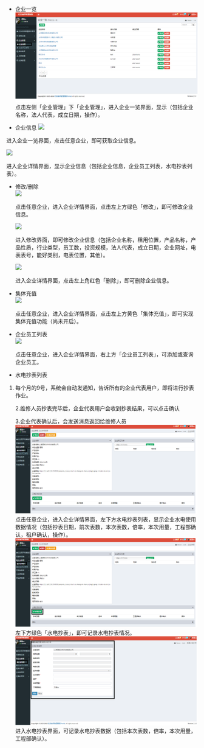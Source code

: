 * 企业一览![](/assets/企业管理.png)点击左侧「企业管理」下「企业管理」，进入企业一览界面，显示（包括企业名称，法人代表，成立日期，操作）。

* 企业信息 ![](https://www.gitbook.com/ea78b8be-2bac-4d38-b87e-87c6d6dd05fa)

进入企业一览界面，点击任意企业，即可获取企业信息。

![](https://www.gitbook.com/dd276af7-9f98-4072-9b00-d04597a326c2)

进入企业详情界面，显示企业信息（包括企业信息，企业员工列表，水电抄表列表）。

* 修改/删除  
  ![](https://www.gitbook.com/99561595-7b49-401d-8f58-e3d763917321)

  点击任意企业，进入企业详情界面，点击左上方绿色「修改」，即可修改企业信息。

  ![](https://www.gitbook.com/3e0d1dd7-b5e3-4a0c-8fef-21c6f8762f60)

  进入修改界面，即可修改企业信息（包括企业名称，租用位置，产品名称，产品性质，行业类型，员工数，投资规模，法人代表，成立日期，企业网址，电表表号，能好类别，电表位置，其他）。

  ![](https://www.gitbook.com/e643832b-10e6-4f4c-aedf-ce2cd1615918)

  进入企业详情界面，点击左上角红色「删除」，即可删除企业信息。

* 集体充值  
  ![](https://www.gitbook.com/28d44ffb-1624-4cb0-a226-365851e118e1)

  点击任意企业，进入企业详情界面，点击左上方黄色「集体充值」，即可实现集体充值功能（尚未开启）。

* 企业员工列表  
  ![](https://www.gitbook.com/762f269e-df3a-4119-8834-f07f470d8c38)

  点击任意企业，进入企业详情界面，右上方「企业员工列表」，可添加或查询企业员工。

* 水电抄表列表

1. 每个月的9号，系统会自动发通知，告诉所有的企业代表用户，即将进行抄表作业。

   2.维修人员抄表完毕后，企业代表用户会收到抄表结果，可以点击确认

   3.企业代表确认后，会发送消息返回给维修人员![](/assets/企业管理9.png)点击任意企业，进入企业详情界面，左下方水电抄表列表，显示企业水电使用数据情况（包括抄表日期，前次表数，本次表数，倍率，本次用量，工程部确认，租户确认，操作）。![](/assets/企业管理10.png)左下方绿色「水电抄表」，即可记录水电抄表情况。![](/assets/企业管理11.png)进入水电抄表界面，可记录水电抄表数据（包括本次表数，倍率，本次用量，工程部确认）。

